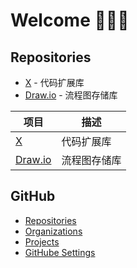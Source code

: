 # Welcome 👋👋👋

## Repositories

- [X](https://github.com/JinsYin/x) - 代码扩展库
- [Draw.io](https://github.com/JinsYin/draw.io) - 流程图存储库

| 项目 | 描述 |
| ---- | --- |
| [X](https://github.com/JinsYin/x) | 代码扩展库 |
| [Draw.io](https://github.com/JinsYin/draw.io) | 流程图存储库 |

## GitHub

- [Repositories](https://github.com/JinsYin?tab=repositories)
- [Organizations](https://github.com/settings/organizations)
- [Projects](https://github.com/JinsYin?tab=projects)
- [GitHube Settings](https://github.com/settings/profile)
